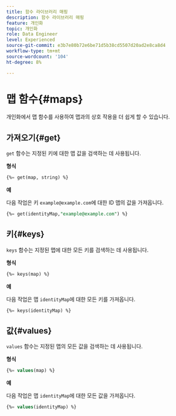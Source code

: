 ```yaml
---
title: 함수 라이브러리 매핑
description: 함수 라이브러리 매핑
feature: 개인화
topic: 개인화
role: Data Engineer
level: Experienced
source-git-commit: e3b7e80b72e6be71d5b38cd5507d20ad2e8ca8d4
workflow-type: tm+mt
source-wordcount: '104'
ht-degree: 8%

---
```


# 맵 함수{#maps}

개인화에서 맵 함수를 사용하여 맵과의 상호 작용을 더 쉽게 할 수 있습니다.

## 가져오기{#get}

`get` 함수는 지정된 키에 대한 맵 값을 검색하는 데 사용됩니다.

**형식**

```sql
{%= get(map, string) %}
```

**예**

다음 작업은 키 `example@example.com`에 대한 ID 맵의 값을 가져옵니다.

```sql
{%= get(identityMap,"example@example.com") %}
```

## 키{#keys}

`keys` 함수는 지정된 맵에 대한 모든 키를 검색하는 데 사용됩니다.

**형식**

```sql
{%= keys(map) %}
```

**예**

다음 작업은 맵 `identityMap`에 대한 모든 키를 가져옵니다.

```sql
{%= keys(identityMap) %}
```

## 값{#values}

`values` 함수는 지정된 맵의 모든 값을 검색하는 데 사용됩니다.

**형식**

```sql
{%= values(map) %}
```

**예**

다음 작업은 맵 `identityMap`에 대한 모든 값을 가져옵니다.

```sql
{%= values(identityMap) %}
```
